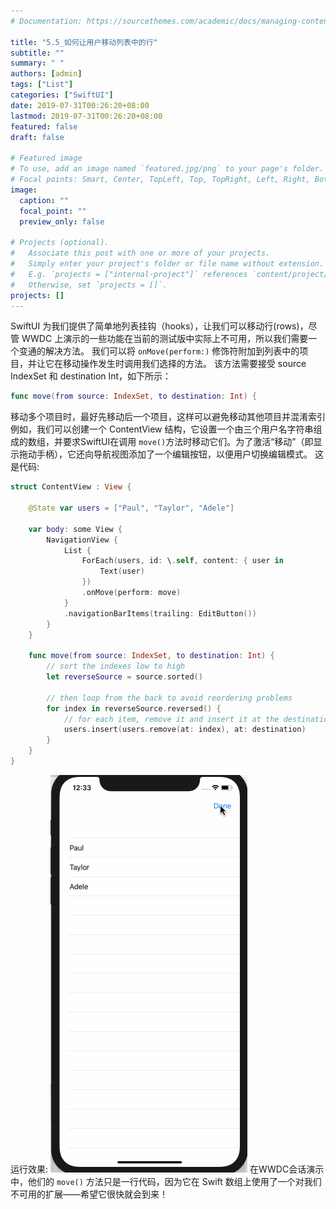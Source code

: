 ```yaml
---
# Documentation: https://sourcethemes.com/academic/docs/managing-content/

title: "5.5_如何让用户移动列表中的行"
subtitle: ""
summary: " "
authors: [admin]
tags: ["List"]
categories: ["SwiftUI"]
date: 2019-07-31T00:26:20+08:00
lastmod: 2019-07-31T00:26:20+08:00
featured: false
draft: false

# Featured image
# To use, add an image named `featured.jpg/png` to your page's folder.
# Focal points: Smart, Center, TopLeft, Top, TopRight, Left, Right, BottomLeft, Bottom, BottomRight.
image:
  caption: ""
  focal_point: ""
  preview_only: false

# Projects (optional).
#   Associate this post with one or more of your projects.
#   Simply enter your project's folder or file name without extension.
#   E.g. `projects = ["internal-project"]` references `content/project/deep-learning/index.md`.
#   Otherwise, set `projects = []`.
projects: []
---
```

<!-- more -->
SwiftUI 为我们提供了简单地列表挂钩（hooks），让我们可以移动行(rows)，尽管 WWDC 上演示的一些功能在当前的测试版中实际上不可用，所以我们需要一个变通的解决方法。
我们可以将 `onMove(perform:)` 修饰符附加到列表中的项目，并让它在移动操作发生时调用我们选择的方法。 该方法需要接受 source IndexSet 和 destination Int，如下所示：
```swift
func move(from source: IndexSet, to destination: Int) {
```
移动多个项目时，最好先移动后一个项目，这样可以避免移动其他项目并混淆索引
例如，我们可以创建一个 ContentView 结构，它设置一个由三个用户名字符串组成的数组，并要求SwiftUI在调用 `move()`方法时移动它们。为了激活“移动”（即显示拖动手柄），它还向导航视图添加了一个编辑按钮，以便用户切换编辑模式。
这是代码:
```swift
struct ContentView : View {
    
    @State var users = ["Paul", "Taylor", "Adele"]
    
    var body: some View {
        NavigationView {
            List {
                ForEach(users, id: \.self, content: { user in
                    Text(user)
                })
                .onMove(perform: move)
            }
            .navigationBarItems(trailing: EditButton())
        }
    }
    
    func move(from source: IndexSet, to destination: Int) {
        // sort the indexes low to high
        let reverseSource = source.sorted()
        
        // then loop from the back to avoid reordering problems
        for index in reverseSource.reversed() {
            // for each item, remove it and insert it at the destination
            users.insert(users.remove(at: index), at: destination)
        }
    }
}
```
运行效果:
![5_5_list_move_row](img/5_5_list_move_row.gif "Move row")
在WWDC会话演示中，他们的 `move()` 方法只是一行代码，因为它在 Swift 数组上使用了一个对我们不可用的扩展——希望它很快就会到来！